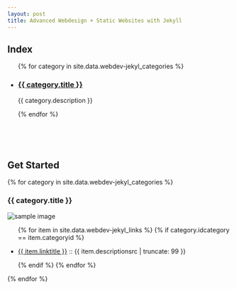 ```yaml
---
layout: post
title: Advanced Webdesign + Static Websites with Jekyll
---
```


<h2>Index</h2>
<ul>
    {% for category in site.data.webdev-jekyl_categories %}
        <li>
            <h3><a href="#{{ category.idcategory }}">{{ category.title }}</a></h3>
            <p>{{ category.description }}</p>
        </li>
    {% endfor %}
</ul>
<br><br><br>
<h2>Get Started</h2>

{% for category in site.data.webdev-jekyl_categories %}
  <a name="{{ category.idcategory }}"></a>
  <h3>{{ category.title }}</h3>
  <img src="{{ site.url }}/images/hello.svg" alt="sample image">
  <ul>
    {% for item in site.data.webdev-jekyl_links %}
      {% if category.idcategory == item.categoryid %}
        <li>
            <p>
              <a href="{{ item.url }}" target="blank">{{ item.linktitle }}</a>
               :: {{ item.descriptionsrc | truncate: 99 }}
            </p>
        </li>
      {% endif %}
    {% endfor %}
  </ul>
{% endfor %}
